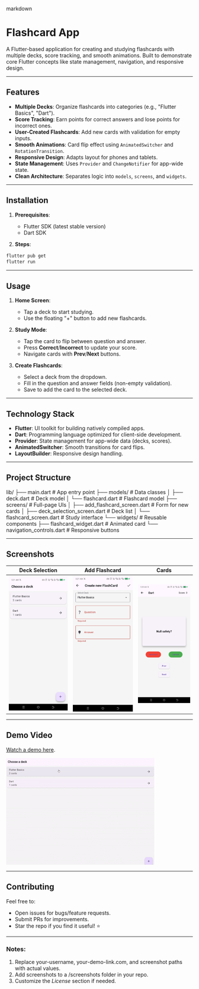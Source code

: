 markdown

# Flashcard App

A Flutter-based application for creating and studying flashcards with multiple decks, score tracking, and smooth animations. Built to demonstrate core Flutter concepts like state management, navigation, and responsive design.

---

## Features

- **Multiple Decks**: Organize flashcards into categories (e.g., "Flutter Basics", "Dart").
- **Score Tracking**: Earn points for correct answers and lose points for incorrect ones.
- **User-Created Flashcards**: Add new cards with validation for empty inputs.
- **Smooth Animations**: Card flip effect using `AnimatedSwitcher` and `RotationTransition`.
- **Responsive Design**: Adapts layout for phones and tablets.
- **State Management**: Uses `Provider` and `ChangeNotifier` for app-wide state.
- **Clean Architecture**: Separates logic into `models`, `screens`, and `widgets`.

---

## Installation

1. **Prerequisites**:

   - Flutter SDK (latest stable version)
   - Dart SDK

2. **Steps**:

```bash
flutter pub get
flutter run
```

---

## Usage

1. **Home Screen**:

   - Tap a deck to start studying.
   - Use the floating "+" button to add new flashcards.

2. **Study Mode**:

   - Tap the card to flip between question and answer.
   - Press **Correct**/**Incorrect** to update your score.
   - Navigate cards with **Prev**/**Next** buttons.

3. **Create Flashcards**:
   - Select a deck from the dropdown.
   - Fill in the question and answer fields (non-empty validation).
   - Save to add the card to the selected deck.

---

## Technology Stack

- **Flutter**: UI toolkit for building natively compiled apps.
- **Dart**: Programming language optimized for client-side development.
- **Provider**: State management for app-wide data (decks, scores).
- **AnimatedSwitcher**: Smooth transitions for card flips.
- **LayoutBuilder**: Responsive design handling.

---

## Project Structure

lib/
├── main.dart # App entry point
├── models/ # Data classes
│ ├── deck.dart # Deck model
│ └── flashcard.dart # Flashcard model
├── screens/ # Full-page UIs
│ ├── add_flashcard_screen.dart # Form for new cards
│ ├── deck_selection_screen.dart # Deck list
│ └── flashcard_screen.dart # Study interface
└── widgets/ # Reusable components
├── flashcard_widget.dart # Animated card
└── navigation_controls.dart # Responsive buttons

---

## Screenshots

| Deck Selection                        | Add Flashcard                      | Cards                         |
| ------------------------------------- | ---------------------------------- | ----------------------------- |
| ![Deck Screen](screenshots/img_1.png) | ![Add Card](screenshots/img_2.png) | ![cards](screenshots/img.png) |

---

## Demo Video

[Watch a demo here](screenshots/Recording.gif).

![Deck Screen](screenshots/Recording.gif)

---

## Contributing

Feel free to:

- Open issues for bugs/feature requests.
- Submit PRs for improvements.
- Star the repo if you find it useful! ⭐

---

### Notes:

1. Replace your-username, your-demo-link.com, and screenshot paths with actual values.
2. Add screenshots to a /screenshots folder in your repo.
3. Customize the _License_ section if needed.
